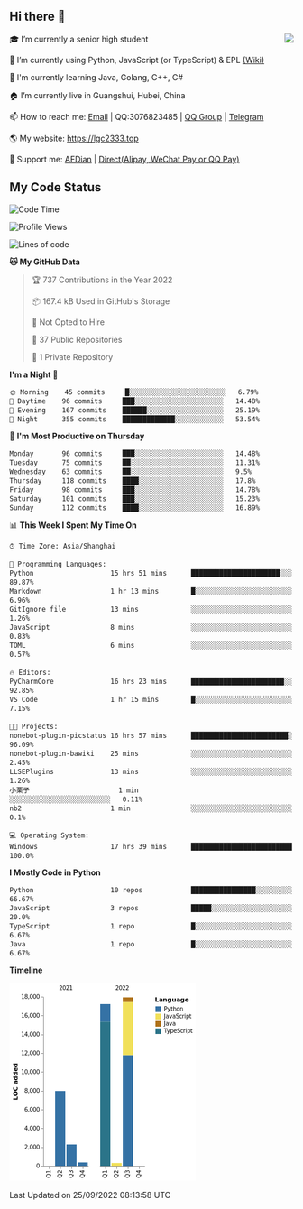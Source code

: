 ## Hi there 👋

<div width="50%">
<img align="right" src="https://github-readme-stats.vercel.app/api?username=lgc2333&show_icons=true" />
</div>

🎓 I’m currently a senior high student

📝 I’m currently using Python, JavaScript (or TypeScript) & EPL [(Wiki)](https://en.wikipedia.org/wiki/Easy_Programming_Language)

📒 I'm currently learning Java, Golang, C++, C#

🏠 I’m currently live in Guangshui, Hubei, China

📫 How to reach me: [Email](mailto:lgc2333@126.com) | QQ:3076823485 | [QQ Group](https://jq.qq.com/?_wv=1027&k=ktwOHdU2) | [Telegram](https://t.me/@lgc2333)

🌎 My website: <https://lgc2333.top>

🤝 Support me: [AFDian](https://afdian.net/@lgc2333) | [Direct(Alipay, WeChat Pay or QQ Pay)](https://s2.loli.net/2022/02/03/MLqe53BjWOAhpcF.png)

## My Code Status

<!--START_SECTION:waka-->
![Code Time](http://img.shields.io/badge/Code%20Time-759%20hrs%2024%20mins-blue)

![Profile Views](http://img.shields.io/badge/Profile%20Views-1-blue)

![Lines of code](https://img.shields.io/badge/From%20Hello%20World%20I%27ve%20Written-46%20Thousand%20lines%20of%20code-blue)

**🐱 My GitHub Data** 

> 🏆 737 Contributions in the Year 2022
 > 
> 📦 167.4 kB Used in GitHub's Storage 
 > 
> 🚫 Not Opted to Hire
 > 
> 📜 37 Public Repositories 
 > 
> 🔑 1 Private Repository 
 > 
**I'm a Night 🦉** 

```text
🌞 Morning    45 commits     █░░░░░░░░░░░░░░░░░░░░░░░░   6.79% 
🌆 Daytime    96 commits     ███░░░░░░░░░░░░░░░░░░░░░░   14.48% 
🌃 Evening    167 commits    ██████░░░░░░░░░░░░░░░░░░░   25.19% 
🌙 Night      355 commits    █████████████░░░░░░░░░░░░   53.54%

```
📅 **I'm Most Productive on Thursday** 

```text
Monday       96 commits     ███░░░░░░░░░░░░░░░░░░░░░░   14.48% 
Tuesday      75 commits     ██░░░░░░░░░░░░░░░░░░░░░░░   11.31% 
Wednesday    63 commits     ██░░░░░░░░░░░░░░░░░░░░░░░   9.5% 
Thursday     118 commits    ████░░░░░░░░░░░░░░░░░░░░░   17.8% 
Friday       98 commits     ███░░░░░░░░░░░░░░░░░░░░░░   14.78% 
Saturday     101 commits    ███░░░░░░░░░░░░░░░░░░░░░░   15.23% 
Sunday       112 commits    ████░░░░░░░░░░░░░░░░░░░░░   16.89%

```


📊 **This Week I Spent My Time On** 

```text
⌚︎ Time Zone: Asia/Shanghai

💬 Programming Languages: 
Python                   15 hrs 51 mins      ██████████████████████░░░   89.87% 
Markdown                 1 hr 13 mins        █░░░░░░░░░░░░░░░░░░░░░░░░   6.96% 
GitIgnore file           13 mins             ░░░░░░░░░░░░░░░░░░░░░░░░░   1.26% 
JavaScript               8 mins              ░░░░░░░░░░░░░░░░░░░░░░░░░   0.83% 
TOML                     6 mins              ░░░░░░░░░░░░░░░░░░░░░░░░░   0.57%

🔥 Editors: 
PyCharmCore              16 hrs 23 mins      ███████████████████████░░   92.85% 
VS Code                  1 hr 15 mins        █░░░░░░░░░░░░░░░░░░░░░░░░   7.15%

🐱‍💻 Projects: 
nonebot-plugin-picstatus 16 hrs 57 mins      ████████████████████████░   96.09% 
nonebot-plugin-bawiki    25 mins             ░░░░░░░░░░░░░░░░░░░░░░░░░   2.45% 
LLSEPlugins              13 mins             ░░░░░░░░░░░░░░░░░░░░░░░░░   1.26% 
小栗子                      1 min               ░░░░░░░░░░░░░░░░░░░░░░░░░   0.11% 
nb2                      1 min               ░░░░░░░░░░░░░░░░░░░░░░░░░   0.1%

💻 Operating System: 
Windows                  17 hrs 39 mins      █████████████████████████   100.0%

```

**I Mostly Code in Python** 

```text
Python                   10 repos            ████████████████░░░░░░░░░   66.67% 
JavaScript               3 repos             █████░░░░░░░░░░░░░░░░░░░░   20.0% 
TypeScript               1 repo              █░░░░░░░░░░░░░░░░░░░░░░░░   6.67% 
Java                     1 repo              █░░░░░░░░░░░░░░░░░░░░░░░░   6.67%

```


**Timeline**

![Chart not found](https://raw.githubusercontent.com/lgc2333/lgc2333/main/charts/bar_graph.png) 


 Last Updated on 25/09/2022 08:13:58 UTC
<!--END_SECTION:waka-->
